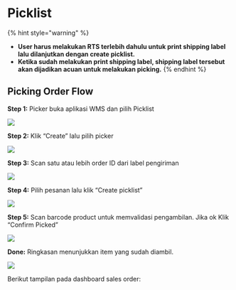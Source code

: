# Picklist

{% hint style="warning" %}
* **User harus melakukan RTS terlebih dahulu untuk print shipping label lalu dilanjutkan dengan create picklist.**
* **Ketika sudah melakukan print shipping label, shipping label tersebut akan dijadikan acuan untuk melakukan picking.**&#x20;
{% endhint %}

## Picking Order Flow&#x20;

**Step 1:** Picker buka aplikasi WMS dan pilih Picklist

![](<../../.gitbook/assets/Screen Shot 2022-03-22 at 10.29.49 PM.png>)

**Step 2:** Klik “Create” lalu pilih picker

![](<../../.gitbook/assets/Screen Shot 2022-03-22 at 10.29.54 PM.png>)

**Step 3:** Scan satu atau lebih order ID dari label pengiriman

![](<../../.gitbook/assets/Screen Shot 2022-03-22 at 10.30.00 PM.png>)

**Step 4:** Pilih pesanan lalu klik “Create picklist”

![](<../../.gitbook/assets/Screen Shot 2022-03-22 at 10.30.06 PM.png>)

**Step 5:** Scan barcode product untuk memvalidasi pengambilan. Jika ok Klik “Confirm Picked”

![](<../../.gitbook/assets/Screen Shot 2022-03-22 at 10.30.10 PM.png>)

**Done:** Ringkasan menunjukkan item yang sudah diambil.

![](<../../.gitbook/assets/Screen Shot 2022-03-22 at 10.30.16 PM.png>)

Berikut tampilan pada dashboard sales order:

<figure><img src="../../.gitbook/assets/WhatsApp Image 2023-01-25 at 10.02.15.jpeg" alt=""><figcaption></figcaption></figure>

